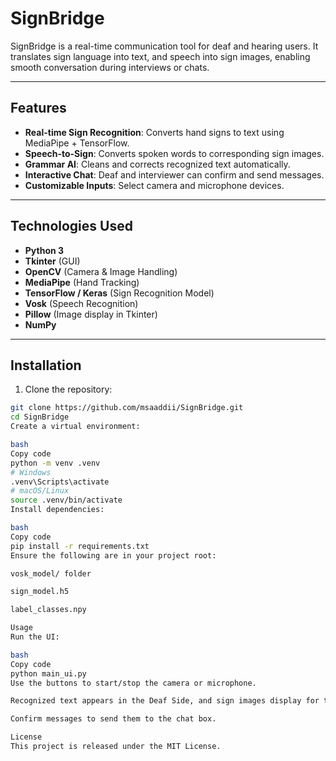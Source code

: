 # SignBridge

SignBridge is a real-time communication tool for deaf and hearing users. It translates sign language into text, and speech into sign images, enabling smooth conversation during interviews or chats.

---

## Features

- **Real-time Sign Recognition**: Converts hand signs to text using MediaPipe + TensorFlow.
- **Speech-to-Sign**: Converts spoken words to corresponding sign images.
- **Grammar AI**: Cleans and corrects recognized text automatically.
- **Interactive Chat**: Deaf and interviewer can confirm and send messages.
- **Customizable Inputs**: Select camera and microphone devices.

---

## Technologies Used

- **Python 3**
- **Tkinter** (GUI)
- **OpenCV** (Camera & Image Handling)
- **MediaPipe** (Hand Tracking)
- **TensorFlow / Keras** (Sign Recognition Model)
- **Vosk** (Speech Recognition)
- **Pillow** (Image display in Tkinter)
- **NumPy**

---

## Installation

1. Clone the repository:

```bash
git clone https://github.com/msaaddii/SignBridge.git
cd SignBridge
Create a virtual environment:

bash
Copy code
python -m venv .venv
# Windows
.venv\Scripts\activate
# macOS/Linux
source .venv/bin/activate
Install dependencies:

bash
Copy code
pip install -r requirements.txt
Ensure the following are in your project root:

vosk_model/ folder

sign_model.h5

label_classes.npy

Usage
Run the UI:

bash
Copy code
python main_ui.py
Use the buttons to start/stop the camera or microphone.

Recognized text appears in the Deaf Side, and sign images display for the interviewer.

Confirm messages to send them to the chat box.

License
This project is released under the MIT License.
